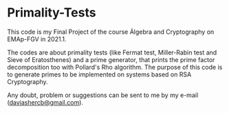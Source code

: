 # Primality-Tests
This code is my Final Project of the course Álgebra and Cryptography on EMAp-FGV in 2021.1.

The codes are about primality tests (like Fermat test, Miller-Rabin test and Sieve of Eratosthenes) and a prime generator, that prints the prime factor decomposition too with Pollard's Rho algorithm.
The purpose of this code is to generate primes to be implemented on systems based on RSA Cryptography.

Any doubt, problem or suggestions can be sent to me by my e-mail (daviashercb@gmail.com).

